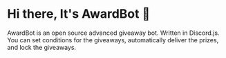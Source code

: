 # Hi there, It's AwardBot 👋
AwardBot is an open source advanced giveaway bot. Written in Discord.js. You can set conditions for the giveaways, automatically deliver the prizes, and lock the giveaways.
